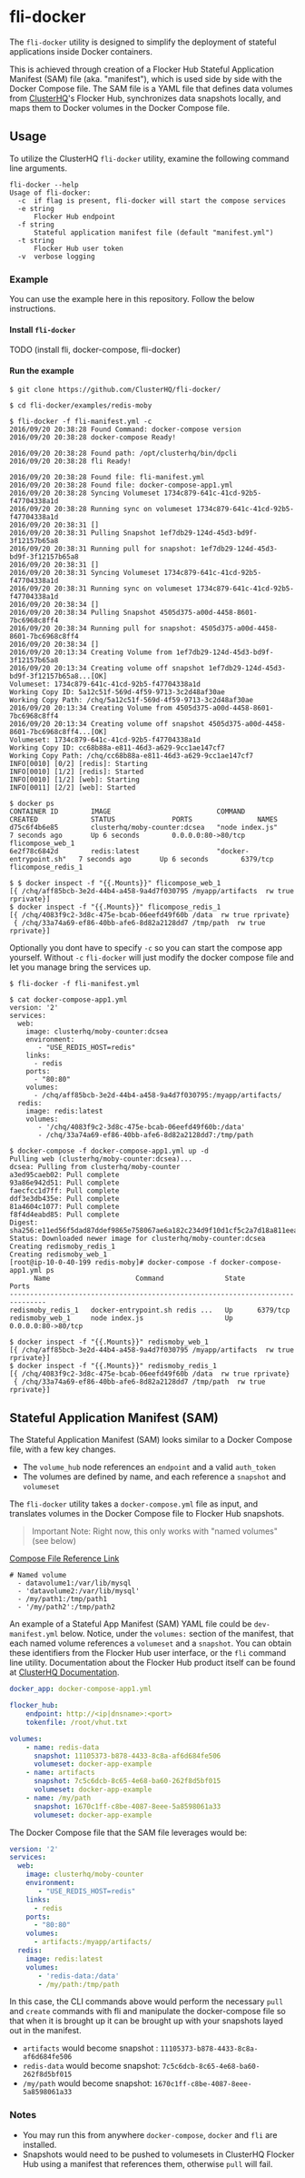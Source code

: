 # fli-docker

The `fli-docker` utility is designed to simplify the deployment of stateful applications inside Docker containers.

This is achieved through creation of a Flocker Hub Stateful Application Manifest (SAM) file (aka. "manifest"), which is used side by side with the Docker Compose file.
The SAM file is a YAML file that defines data volumes from [ClusterHQ](https://clusterhq.com)'s Flocker Hub,
synchronizes data snapshots locally, and maps them to Docker volumes in the Docker Compose file.

## Usage

To utilize the ClusterHQ `fli-docker` utility, examine the following command line arguments.

```
fli-docker --help
Usage of fli-docker:
  -c  if flag is present, fli-docker will start the compose services
  -e string
      Flocker Hub endpoint
  -f string
      Stateful application manifest file (default "manifest.yml")
  -t string
      Flocker Hub user token
  -v  verbose logging
```

### Example

You can use the example here in this repository. Follow the below instructions.

#### Install `fli-docker`
TODO (install fli, docker-compose, fli-docker)

#### Run the example
```
$ git clone https://github.com/ClusterHQ/fli-docker/

$ cd fli-docker/examples/redis-moby

$ fli-docker -f fli-manifest.yml -c
2016/09/20 20:38:28 Found Command: docker-compose version
2016/09/20 20:38:28 docker-compose Ready!

2016/09/20 20:38:28 Found path: /opt/clusterhq/bin/dpcli
2016/09/20 20:38:28 fli Ready!

2016/09/20 20:38:28 Found file: fli-manifest.yml
2016/09/20 20:38:28 Found file: docker-compose-app1.yml
2016/09/20 20:38:28 Syncing Volumeset 1734c879-641c-41cd-92b5-f47704338a1d
2016/09/20 20:38:28 Running sync on volumeset 1734c879-641c-41cd-92b5-f47704338a1d
2016/09/20 20:38:31 []
2016/09/20 20:38:31 Pulling Snapshot 1ef7db29-124d-45d3-bd9f-3f12157b65a8
2016/09/20 20:38:31 Running pull for snapshot: 1ef7db29-124d-45d3-bd9f-3f12157b65a8
2016/09/20 20:38:31 []
2016/09/20 20:38:31 Syncing Volumeset 1734c879-641c-41cd-92b5-f47704338a1d
2016/09/20 20:38:31 Running sync on volumeset 1734c879-641c-41cd-92b5-f47704338a1d
2016/09/20 20:38:34 []
2016/09/20 20:38:34 Pulling Snapshot 4505d375-a00d-4458-8601-7bc6968c8ff4
2016/09/20 20:38:34 Running pull for snapshot: 4505d375-a00d-4458-8601-7bc6968c8ff4
2016/09/20 20:38:34 []
2016/09/20 20:13:34 Creating Volume from 1ef7db29-124d-45d3-bd9f-3f12157b65a8
2016/09/20 20:13:34 Creating volume off snapshot 1ef7db29-124d-45d3-bd9f-3f12157b65a8...[OK]
Volumeset: 1734c879-641c-41cd-92b5-f47704338a1d
Working Copy ID: 5a12c51f-569d-4f59-9713-3c2d48af30ae
Working Copy Path: /chq/5a12c51f-569d-4f59-9713-3c2d48af30ae
2016/09/20 20:13:34 Creating Volume from 4505d375-a00d-4458-8601-7bc6968c8ff4
2016/09/20 20:13:34 Creating volume off snapshot 4505d375-a00d-4458-8601-7bc6968c8ff4...[OK]
Volumeset: 1734c879-641c-41cd-92b5-f47704338a1d
Working Copy ID: cc68b88a-e811-46d3-a629-9cc1ae147cf7
Working Copy Path: /chq/cc68b88a-e811-46d3-a629-9cc1ae147cf7
INFO[0010] [0/2] [redis]: Starting                      
INFO[0010] [1/2] [redis]: Started                       
INFO[0010] [1/2] [web]: Starting                        
INFO[0011] [2/2] [web]: Started    

$ docker ps
CONTAINER ID        IMAGE                          COMMAND                  CREATED             STATUS              PORTS                NAMES
d75c6f4b6e85        clusterhq/moby-counter:dcsea   "node index.js"          7 seconds ago       Up 6 seconds        0.0.0.0:80->80/tcp   flicompose_web_1
6e2f78c6842d        redis:latest                   "docker-entrypoint.sh"   7 seconds ago       Up 6 seconds        6379/tcp             flicompose_redis_1

$ $ docker inspect -f "{{.Mounts}}" flicompose_web_1
[{ /chq/aff85bcb-3e2d-44b4-a458-9a4d7f030795 /myapp/artifacts  rw true rprivate}]
$ docker inspect -f "{{.Mounts}}" flicompose_redis_1
[{ /chq/4083f9c2-3d8c-475e-bcab-06eefd49f60b /data  rw true rprivate}
 { /chq/33a74a69-ef86-40bb-afe6-8d82a2128dd7 /tmp/path  rw true rprivate}]
```

Optionally you dont have to specify `-c` so you can start the compose app yourself. Without `-c`
`fli-docker` will just modify the docker compose file and let you manage bring the services up.

```
$ fli-docker -f fli-manifest.yml

$ cat docker-compose-app1.yml
version: '2'
services:
  web:
    image: clusterhq/moby-counter:dcsea
    environment:
       - "USE_REDIS_HOST=redis"
    links:
      - redis
    ports:
      - "80:80"
    volumes:
      - /chq/aff85bcb-3e2d-44b4-a458-9a4d7f030795:/myapp/artifacts/
  redis:
    image: redis:latest
    volumes:
       - '/chq/4083f9c2-3d8c-475e-bcab-06eefd49f60b:/data'
       - /chq/33a74a69-ef86-40bb-afe6-8d82a2128dd7:/tmp/path

$ docker-compose -f docker-compose-app1.yml up -d
Pulling web (clusterhq/moby-counter:dcsea)...
dcsea: Pulling from clusterhq/moby-counter
a3ed95caeb02: Pull complete
93a86e942d51: Pull complete
faecfcc1d7ff: Pull complete
ddf3e3db435e: Pull complete
81a4604c1077: Pull complete
f8f4d4eabd85: Pull complete
Digest: sha256:e11ed56f5dad87ddef9865e758067ae6a182c234d9f10d1cf5c2a7d18a811eea
Status: Downloaded newer image for clusterhq/moby-counter:dcsea
Creating redismoby_redis_1
Creating redismoby_web_1
[root@ip-10-0-40-199 redis-moby]# docker-compose -f docker-compose-app1.yml ps
      Name                     Command               State         Ports        
-------------------------------------------------------------------------------
redismoby_redis_1   docker-entrypoint.sh redis ...   Up      6379/tcp           
redismoby_web_1     node index.js                    Up      0.0.0.0:80->80/tcp 

$ docker inspect -f "{{.Mounts}}" redismoby_web_1
[{ /chq/aff85bcb-3e2d-44b4-a458-9a4d7f030795 /myapp/artifacts  rw true rprivate}]
$ docker inspect -f "{{.Mounts}}" redismoby_redis_1
[{ /chq/4083f9c2-3d8c-475e-bcab-06eefd49f60b /data  rw true rprivate}
 { /chq/33a74a69-ef86-40bb-afe6-8d82a2128dd7 /tmp/path  rw true rprivate}]

```

## Stateful Application Manifest (SAM)

The Stateful Application Manifest (SAM) looks similar to a Docker Compose file, with a few key changes.

- The `volume_hub` node references an `endpoint` and a valid `auth_token`
- The volumes are defined by name, and each reference a `snapshot` and `volumeset`

The `fli-docker` utility takes a `docker-compose.yml` file as input, and translates
volumes in the Docker Compose file to Flocker Hub snapshots.

> Important Note: Right now, this only works with "named volumes" (see below)

[Compose File Reference Link](https://docs.docker.com/compose/compose-file/#/volumes-volume-driver)

```
# Named volume
  - datavolume1:/var/lib/mysql
  - 'datavolume2:/var/lib/mysql'
  - /my/path1:/tmp/path1
  - '/my/path2':/tmp/path2
```

An example of a Stateful App Manifest (SAM) YAML file could be `dev-manifest.yml` below. Notice, under the `volumes:` section of the 
manifest, that each named volume references a `volumeset` and a `snapshot`.
You can obtain these identifiers from the Flocker Hub user interface, or the `fli` command line utility.
Documentation about the Flocker Hub product itself can be found at [ClusterHQ Documentation](https://clusterhq.com).

```yaml
docker_app: docker-compose-app1.yml

flocker_hub:
    endpoint: http://<ip|dnsname>:<port>
    tokenfile: /root/vhut.txt

volumes:
    - name: redis-data
      snapshot: 11105373-b878-4433-8c8a-af6d684fe506
      volumeset: docker-app-example
    - name: artifacts
      snapshot: 7c5c6dcb-8c65-4e68-ba60-262f8d5bf015
      volumeset: docker-app-example
    - name: /my/path
      snapshot: 1670c1ff-c8be-4087-8eee-5a8598061a33
      volumeset: docker-app-example
```

The Docker Compose file that the SAM file leverages would be:

```yaml
version: '2'
services:
  web:
    image: clusterhq/moby-counter
    environment:
       - "USE_REDIS_HOST=redis"
    links:
      - redis
    ports:
      - "80:80"
    volumes:
      - artifacts:/myapp/artifacts/
  redis:
    image: redis:latest
    volumes:
       - 'redis-data:/data'
       - /my/path:/tmp/path
```

In this case, the CLI commands above would perform the necessary `pull` and `create`
commands with fli and manipulate the docker-compose file so that when it is brought up
it can be brought up with your snapshots layed out in the manifest.

- `artifacts` would become snapshot : `11105373-b878-4433-8c8a-af6d684fe506`
- `redis-data` would become snapshot: `7c5c6dcb-8c65-4e68-ba60-262f8d5bf015`
- `/my/path` would become snapshot: `1670c1ff-c8be-4087-8eee-5a8598061a33`

### Notes

- You may run this from anywhere `docker-compose`, `docker` and `fli` are installed.
- Snapshots would need to be pushed to volumesets in ClusterHQ Flocker Hub using a manifest that references them, otherwise `pull` will fail.
